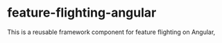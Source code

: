 # feature-flighting-angular
This is a reusable framework component for feature flighting on Angular,
